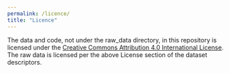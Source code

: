```yaml
---
permalink: /licence/
title: "Licence"
---
```


The data and code, not under the raw_data directory, in this repository is licensed under the [Creative Commons Attribution 4.0 International License](https://creativecommons.org/licenses/by/4.0/). The raw data is licensed per the above License section of the dataset descriptors. 